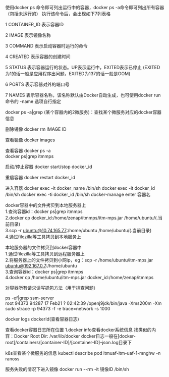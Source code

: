 使用docker ps 命令即可列出运行中的容器，docker ps -a命令即可列出所有容器（包括未运行的）
执行该命令后，会出现如下7列表格

1  CONTAINER_ID              表示容器ID

2  IMAGE                     表示镜像名称

3 COMMAND             表示启动容器时运行的命令

4  CREATED                表示容器的创建时间

5 STATUS                   表示容器运行的状态。UP表示运行中，EXITED表示已停止
                          (EXITED为1的话一般是应用程序出问题，EXITED为137的话一般是OOM)

6 PORTS                     表示容器对外的端口号

7 NAMES                    表示容器名称，该名称默认由Docker自动生成，也可使用docker run 命令的 -name 选项自行指定

docker ps -a|grep (某个容器内的2微服务)：查找某个微服务对应的docker容器信息

删除镜像
docker rm IMAGE ID

查看镜像
docker images

查看容器 
docker ps -a<br>
docker ps|grep itmmps

启动/停止容器
docker start/stop docker_id

重启容器
docker restart docker_id

进入容器 
docker exec -it docker_name /bin/sh
docker exec -it docker_id /bin/sh
docker exec -ti docker_id /bin/sh
docker-manage enter 容器名

docker容器中的文件拷贝到本地服务器上<br>
1.查询容器id：docker ps|grep itmmps<br>
2.docker cp docker_id:/home/zenap/itmmps/itm-mps.jar /home/ubuntu/(.当前目录)<br>
3.scp -r ubuntu@10.74.165.77:/home/ubuntu /home/ubuntu/(.当前目录)<br>
4.通过filezilla等工具拷贝到本地服务上<br>

本地服务器的文件拷贝到docker容器中<br>
1.通过filezilla等工具拷贝到远程服务器上<br>
2.将服务器上的文件拷贝到小网ip，eg：scp -r /home/ubuntu/itm-mps.jar ubuntu@192.167.0.7:/home/ubuntu<br>
3.查询容器id：docker ps|grep itmmps<br>
4.docker cp /home/ubuntu/itm-mps.jar docker_id:/home/zenap/itmmps<br>

对容器所有请求读写抓包方法（用于排查问题）

ps -ef|grep ssm-server<br>
root      94373  94287 17 Feb21 ?        02:42:39 /openj9jdk/bin/java -Xms200m -Xm<br>
sudo strace -p 94373 -f -e trace=network -s 1000

docker logs dockerId(查看容器日志)

查看docker容器日志所在位置
1.docker info查看docker系统信息
找类似的内容：Docker Root Dir: /var/lib/docker
docker日志一般在[docker-root]/containers/[container-ID]/[container-ID]-json.log目录下


k8s查看某个微服务的信息
kubectl describe pod itmuaf-itm-uaf-1-mnghw -n ranoss

服务失败的情况下进入镜像
docker run --rm -it 镜像ID /bin/sh 

